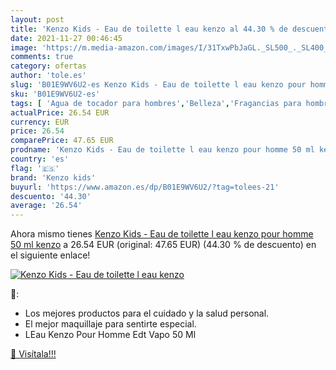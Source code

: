 ```yaml
---
layout: post
title: 'Kenzo Kids - Eau de toilette l eau kenzo al 44.30 % de descuento'
date: 2021-11-27 00:46:45
image: 'https://m.media-amazon.com/images/I/31TxwPbJaGL._SL500_._SL400_.jpg'
comments: true
category: ofertas
author: 'tole.es'
slug: 'B01E9WV6U2-es Kenzo Kids - Eau de toilette l eau kenzo pour homme 50 ml...'
sku: 'B01E9WV6U2-es'
tags: [ 'Agua de tocador para hombres','Belleza','Fragancias para hombres','Perfumes y fragancias','de','eau','kenzo kids','toilette', ]
actualPrice: 26.54 EUR
currency: EUR
price: 26.54
comparePrice: 47.65 EUR
prodname: 'Kenzo Kids - Eau de toilette l eau kenzo pour homme 50 ml kenzo'
country: 'es'
flag: '🇪🇸'
brand: 'Kenzo kids'
buyurl: 'https://www.amazon.es/dp/B01E9WV6U2/?tag=tolees-21'
descuento: '44.30'
average: '26.54'
---
```


Ahora mismo tienes [Kenzo Kids - Eau de toilette l eau kenzo pour homme 50 ml kenzo](https://www.amazon.es/dp/B01E9WV6U2/?tag=tolees-21) a 26.54 EUR (original: 47.65 EUR) (44.30 %  de descuento) en el siguiente enlace!

[![Kenzo Kids - Eau de toilette l eau kenzo](https://m.media-amazon.com/images/I/31TxwPbJaGL._SL500_._SL400_.jpg)](https://www.amazon.es/dp/B01E9WV6U2/?tag=tolees-21)

🔎:

- Los mejores productos para el cuidado y la salud personal.
- El mejor maquillaje para sentirte especial.
- LEau Kenzo Pour Homme Edt Vapo 50 Ml

[🛒 Visítala!!!](https://www.amazon.es/dp/B01E9WV6U2/?tag=tolees-21)
